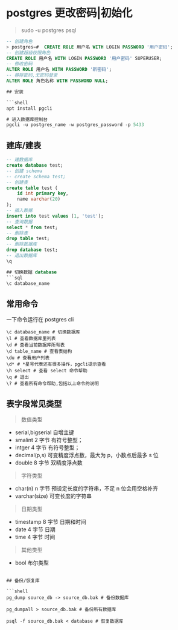 # postgres 更改密码|初始化

> sudo -u postgres psql

````sql
-- 创建角色
> postgres=#  CREATE ROLE 用户名 WITH LOGIN PASSWORD '用户密码';
-- 创建超级权限角色
CREATE ROLE 用户名 WITH LOGIN PASSWORD '用户密码' SUPERUSER;
-- 修改密码
ALTER ROLE 用户名 WITH PASSWORD '新密码';
-- 移除密码,无密码登录
ALTER ROLE 角色名称 WITH PASSWORD NULL;

## 安装

```shell
apt install pgcli

# 进入数据库控制台
pgcli -u postgres_name -w postgres_password -p 5433

````

## 建库/建表

````sql
-- 建数据库
create database test;
-- 创建 schema
-- create schema test;
-- 创建表
create table test (
    id int primary key,
    name varchar(20)
);
-- 插入数据
insert into test values (1, 'test');
-- 查询数据
select * from test;
-- 删除表
drop table test;
-- 删除数据库
drop database test;
-- 退出数据库
\q

## 切换数据 database
```sql
\c database_name
````

## 常用命令

一下命令运行在 postgres cli

```shell
\c database_name # 切换数据库
\l # 查看数据库里列表
\d # 查看当前数据库所有表
\d table_name # 查看表结构
\du # 查看用户列表
\d* # *星号代表还有很多操作，pgcli提示查看
\h select # 查看 select 命令帮助
\q # 退出
\? # 查看所有命令帮助,包括以上命令的说明
```

## 表字段常见类型

> 数值类型

- serial,bigserial 自增主键
- smalint 2 字节 有符号整型；
- intger 4 字节 有符号整型；
- decimal(p,s) 可变精度浮点数，最大为 p，小数点后最多 s 位
- double 8 字节 双精度浮点数

> 字符类型

- char(n) n 字节 预设定长度的字符串，不足 n 位会用空格补齐
- varchar(size) 可变长度的字符串

> 日期类型

- timestamp 8 字节 日期和时间
- date 4 字节 日期
- time 4 字节 时间

> 其他类型

- bool 布尔类型

````

## 备份/恢复库

```shell
pg_dump source_db -> source_db.bak # 备份数据库

pg_dumpall > source_db.bak # 备份所有数据库

psql -f source_db.bak < database # 恢复数据库
````
